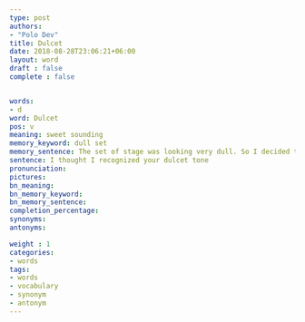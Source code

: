 ```yaml
---
type: post
authors:
- "Polo Dev"
title: Dulcet
date: 2018-08-28T23:06:21+06:00
layout: word
draft : false
complete : false


words:
- d
word: Dulcet
pos: v
meaning: sweet sounding
memory_keyword: dull set
memory_sentence: The set of stage was looking very dull. So I decided to go. Suddenly I heard a sweet sound of a girl from the stage.
sentence: I thought I recognized your dulcet tone
pronunciation:
pictures:
bn_meaning:
bn_memory_keyword:
bn_memory_sentence:
completion_percentage:
synonyms:
antonyms:

weight : 1
categories:
- words
tags:
- words
- vocabulary
- synonym
- antonym
---
```

